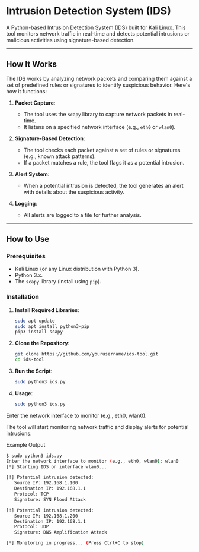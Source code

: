 # Intrusion Detection System (IDS)

A Python-based Intrusion Detection System (IDS) built for Kali Linux. This tool monitors network traffic in real-time and detects potential intrusions or malicious activities using signature-based detection.

---

## How It Works

The IDS works by analyzing network packets and comparing them against a set of predefined rules or signatures to identify suspicious behavior. Here's how it functions:

1. **Packet Capture**:
   - The tool uses the `scapy` library to capture network packets in real-time.
   - It listens on a specified network interface (e.g., `eth0` or `wlan0`).

2. **Signature-Based Detection**:
   - The tool checks each packet against a set of rules or signatures (e.g., known attack patterns).
   - If a packet matches a rule, the tool flags it as a potential intrusion.

3. **Alert System**:
   - When a potential intrusion is detected, the tool generates an alert with details about the suspicious activity.

4. **Logging**:
   - All alerts are logged to a file for further analysis.

---

## How to Use

### Prerequisites
- Kali Linux (or any Linux distribution with Python 3).
- Python 3.x.
- The `scapy` library (install using `pip`).

### Installation

1. **Install Required Libraries**:
   ```bash
   sudo apt update
   sudo apt install python3-pip
   pip3 install scapy

2. **Clone the Repository**:
   ```bash
   git clone https://github.com/yourusername/ids-tool.git
   cd ids-tool

3. **Run the Script**:
   ```bash
   sudo python3 ids.py

4. **Usage**:
   ```bash
   sudo python3 ids.py
Enter the network interface to monitor (e.g., eth0, wlan0).

The tool will start monitoring network traffic and display alerts for potential intrusions.

Example Output
 ```bash
$ sudo python3 ids.py
Enter the network interface to monitor (e.g., eth0, wlan0): wlan0
[*] Starting IDS on interface wlan0...

[!] Potential intrusion detected:
    Source IP: 192.168.1.100
    Destination IP: 192.168.1.1
    Protocol: TCP
    Signature: SYN Flood Attack

[!] Potential intrusion detected:
    Source IP: 192.168.1.200
    Destination IP: 192.168.1.1
    Protocol: UDP
    Signature: DNS Amplification Attack

[*] Monitoring in progress... (Press Ctrl+C to stop)
